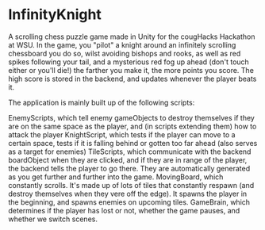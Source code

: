 # InfinityKnight
A scrolling chess puzzle game made in Unity for the cougHacks Hackathon at WSU. In the game, you "pilot" a knight around an infinitely scrolling chessboard
you do so, wilst avoiding bishops and rooks, as well as red spikes following your tail, and a mysterious red fog up ahead (don't touch either or you'll die!)
the farther you make it, the more points you score. The high score is stored in the backend, and updates whenever the player beats it.

The application is mainly built up of the following scripts:

EnemyScripts, which tell enemy gameObjects to destroy themselves if they are on the same space as the player, and (in scripts extending them) how to attack the player
KnightScript, which tests if the player can move to a certain space, tests if it is falling behind or gotten too far ahead (also serves as a target for enemies)
TileScripts, which communicate with the backend boardObject when they are clicked, and if they are in range of the player, the backend tells the player to go there. They are automatically generated as you get further and further into the game.
MovingBoard, which constantly scrolls. It's made up of lots of tiles that constantly respawn (and destroy themselves when they vere off the edge). It spawns the player in the beginning, and spawns enemies on upcoming tiles.
GameBrain, which determines if the player has lost or not, whether the game pauses, and whether we switch scenes.

